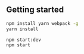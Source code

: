 ## Getting started

```bash
npm install yarn webpack -g
yarn install
```

```bash
npm start:dev
npm start
```
